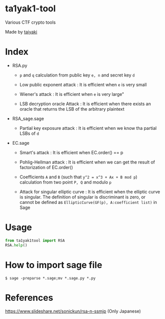 # ta1yak1-tool

Various CTF crypto tools

Made by [taiyaki](https://twitter.com/taiyaki_ctf)

# Index

* RSA.py

    * `p` and `q` calculation from public key `e, n` and secret key `d`

    * Low public exponent attack : It is efficient when `e` is very small 
    
    * Wiener's attack : It is efficient when `e` is very large"
    
    * LSB decryption oracle Attack : It is efficient when there exists an oracle that returns the LSB of the arbitrary plaintext

* RSA_sage.sage

    * Partial key exposure attack : It is efficient when we know tha partial LSBs of `d`

* EC.sage
    * Smart's attack : It is efficient when EC.order() == p

    * Pohlig-Hellman attack : It is efficient when we can get the result of factorization of EC.order()

    * Coefficients `A` and `B` (such that `y^2 = x^3 + Ax + B mod p`) calculation from two point `P, Q` and modulo `p`

    * Attack for singular elliptic curve : It is efficient when the elliptic curve is singular. The definition of singular is discriminant is zero, or cannot be defined as `EllipticCurve(GF(p), A:coefficient list)` in Sage

# Usage

```Python
from ta1yak1tool import RSA
RSA.help()
```

# How to import sage file

```
$ sage -preparse *.sage;mv *.sage.py *.py
```


# References

https://www.slideshare.net/sonickun/rsa-n-ssmjp (Only Japanese)